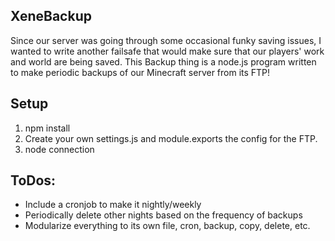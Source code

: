 XeneBackup
-----
Since our server was going through some occasional funky saving issues, I wanted to write another failsafe that would make sure that our players' work and world are being saved. This Backup thing is a node.js program written to make periodic backups of our Minecraft server from its FTP!

Setup
-----
1. npm install
2. Create your own settings.js and module.exports the config for the FTP.
3. node connection

ToDos:
-----
* Include a cronjob to make it nightly/weekly
* Periodically delete other nights based on the frequency of backups
* Modularize everything to its own file, cron, backup, copy, delete, etc.